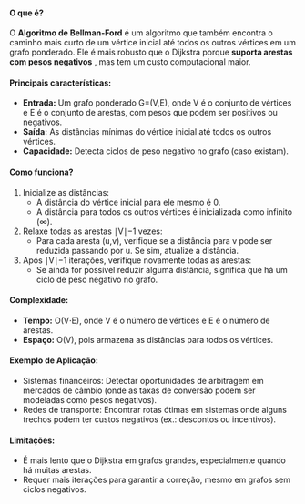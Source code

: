 #### **O que é?**

O **Algoritmo de Bellman-Ford** é um algoritmo que também encontra o caminho mais curto de um vértice inicial até todos os outros vértices em um grafo ponderado. Ele é mais robusto que o Dijkstra porque **suporta arestas com pesos negativos** , mas tem um custo computacional maior.

#### **Principais características:**

- **Entrada:** Um grafo ponderado G=(V,E), onde V é o conjunto de vértices e E é o conjunto de arestas, com pesos que podem ser positivos ou negativos.
- **Saída:** As distâncias mínimas do vértice inicial até todos os outros vértices.
- **Capacidade:** Detecta ciclos de peso negativo no grafo (caso existam).

#### **Como funciona?**

1. Inicialize as distâncias:
    - A distância do vértice inicial para ele mesmo é 0.
    - A distância para todos os outros vértices é inicializada como infinito (∞).
2. Relaxe todas as arestas ∣V∣−1 vezes:
    - Para cada aresta (u,v), verifique se a distância para v pode ser reduzida passando por u. Se sim, atualize a distância.
3. Após ∣V∣−1 iterações, verifique novamente todas as arestas:
    - Se ainda for possível reduzir alguma distância, significa que há um ciclo de peso negativo no grafo.

#### **Complexidade:**

- **Tempo:** O(V⋅E), onde V é o número de vértices e E é o número de arestas.
- **Espaço:** O(V), pois armazena as distâncias para todos os vértices.

#### **Exemplo de Aplicação:**

- Sistemas financeiros: Detectar oportunidades de arbitragem em mercados de câmbio (onde as taxas de conversão podem ser modeladas como pesos negativos).
- Redes de transporte: Encontrar rotas ótimas em sistemas onde alguns trechos podem ter custos negativos (ex.: descontos ou incentivos).

#### **Limitações:**

- É mais lento que o Dijkstra em grafos grandes, especialmente quando há muitas arestas.
- Requer mais iterações para garantir a correção, mesmo em grafos sem ciclos negativos.